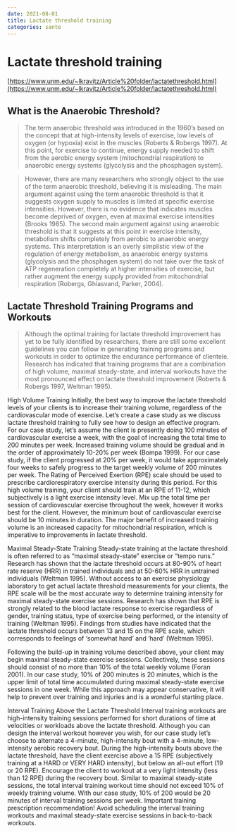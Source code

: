 ```yaml
---
date: 2021-08-01
title: Lactate threshold training
categories: sante
---
```


# Lactate threshold training

[https://www.unm.edu/~lkravitz/Article%20folder/lactatethreshold.html](https://www.unm.edu/~lkravitz/Article%20folder/lactatethreshold.html)

## What is the Anaerobic Threshold?

> The term anaerobic threshold was introduced in the 1960’s based on the concept that at high-intensity levels of exercise, low levels of oxygen (or hypoxia) exist in the muscles (Roberts & Robergs 1997). At this point, for exercise to continue, energy supply needed to shift from the aerobic energy system (mitochondrial respiration) to anaerobic energy systems (glycolysis and the phosphagen system).

> However, there are many researchers who strongly object to the use of the term anaerobic threshold, believing it is misleading. The main argument against using the term anaerobic threshold is that it suggests oxygen supply to muscles is limited at specific exercise intensities. However, there is no evidence that indicates muscles become deprived of oxygen, even at maximal exercise intensities (Brooks 1985). The second main argument against using anaerobic threshold is that it suggests at this point in exercise intensity, metabolism shifts completely from aerobic to anaerobic energy systems. This interpretation is an overly simplistic view of the regulation of energy metabolism, as anaerobic energy systems (glycolysis and the phosphagen system) do not take over the task of ATP regeneration completely at higher intensities of exercise, but rather augment the energy supply provided from mitochondrial respiration (Robergs, Ghiasvand, Parker, 2004).  

## Lactate Threshold Training Programs and Workouts

> Although the optimal training for lactate threshold improvement has yet to be fully identified by researchers, there are still some excellent guidelines you can follow in generating training programs and workouts in order to optimize the endurance performance of clientele. Research has indicated that training programs that are a combination of high volume, maximal steady-state, and interval workouts have the most pronounced effect on lactate threshold improvement (Roberts & Robergs 1997, Weltman 1995).

High Volume Training
Initially, the best way to improve the lactate threshold levels of your clients is to increase their training volume, regardless of the cardiovascular mode of exercise. Let’s create a case study as we discuss lactate threshold training to fully see how to design an effective program. For our case study, let’s assume the client is presently doing 100 minutes of cardiovascular exercise a week, with the goal of increasing the total time to 200 minutes per week. Increased training volume should be gradual and in the order of approximately 10-20% per week (Bompa 1999). For our case study, if the client progressed at 20% per week, it would take approximately four weeks to safely progress to the target weekly volume of 200 minutes per week. The Rating of Perceived Exertion (RPE) scale should be used to prescribe cardiorespiratory exercise intensity during this period. For this high volume training, your client should train at an RPE of 11-12, which subjectively is a light exercise intensity level. Mix up the total time per session of cardiovascular exercise throughout the week, however it works best for the client. However, the minimum bout of cardiovascular exercise should be 10 minutes in duration. The major benefit of increased training volume is an increased capacity for mitochondrial respiration, which is imperative to improvements in lactate threshold.

Maximal Steady-State Training
Steady-state training at the lactate threshold is often referred to as “maximal steady-state” exercise or “tempo runs.” Research has shown that the lactate threshold occurs at 80-90% of heart rate reserve (HRR) in trained individuals and at 50-60% HRR in untrained individuals (Weltman 1995). Without access to an exercise physiology laboratory to get actual lactate threshold measurements for your clients, the RPE scale will be the most accurate way to determine training intensity for maximal steady-state exercise sessions. Research has shown that RPE is strongly related to the blood lactate response to exercise regardless of gender, training status, type of exercise being performed, or the intensity of training (Weltman 1995). Findings from studies have indicated that the lactate threshold occurs between 13 and 15 on the RPE scale, which corresponds to feelings of ‘somewhat hard’ and ‘hard’ (Weltman 1995).

Following the build-up in training volume described above, your client may begin maximal steady-state exercise sessions. Collectively, these sessions should consist of no more than 10% of the total weekly volume (Foran 2001). In our case study, 10% of 200 minutes is 20 minutes, which is the upper limit of total time accumulated during maximal steady-state exercise sessions in one week. While this approach may appear conservative, it will help to prevent over training and injuries and is a wonderful starting place.

Interval Training Above the Lactate Threshold
Interval training workouts are high-intensity training sessions performed for short durations of time at velocities or workloads above the lactate threshold. Although you can design the interval workout however you wish, for our case study let’s choose to alternate a 4-minute, high-intensity bout with a 4-minute, low-intensity aerobic recovery bout. During the high-intensity bouts above the lactate threshold, have the client exercise above a 15 RPE (subjectively training at a HARD or VERY HARD intensity), but below an all-out effort (19 or 20 RPE). Encourage the client to workout at a very light intensity (less than 12 RPE) during the recovery bout. Similar to maximal steady-state sessions, the total interval training workout time should not exceed 10% of weekly training volume. With our case study, 10% of 200 would be 20 minutes of interval training sessions per week. Important training prescription recommendation! Avoid scheduling the interval training workouts and maximal steady-state exercise sessions in back-to-back workouts. 